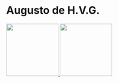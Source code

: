 # Augusto de H.V.G.

<div>
  <a href="https://github.com/AHVG">
    <img height="140px" src="https://github-readme-stats.vercel.app/api?username=AHVG&show_icons=true&theme=dracula&include_all_commits=true&count_private=true"/>
  </a>
  <a href="https://github.com/AHVG">
    <img height="140px" src="https://github-readme-stats.vercel.app/api/top-langs/?username=AHVG&layout-compact&langs_count=16&theme=dracula"/>
  </a>
</div>
